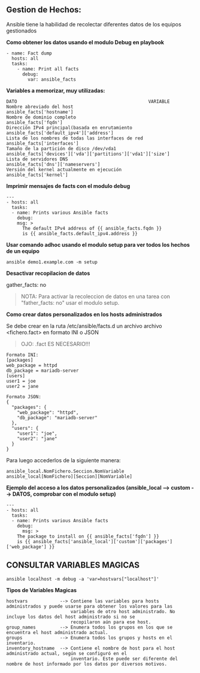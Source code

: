 Gestion de Hechos:
-----------------

Ansible tiene la habilidad de recolectar diferentes datos de los equipos gestionados

**Como obtener los datos usando el modulo Debug en playbook**
````
- name: Fact dump
  hosts: all
  tasks:
    - name: Print all facts
      debug:
        var: ansible_facts
````

**Variables a memorizar, muy utilizadas:**

    DATO                                                 VARIABLE
    Nombre abreviado del host                            ansible_facts['hostname']
    Nombre de dominio completo                           ansible_facts['fqdn']
    Dirección IPv4 principal(basada en enrutamiento      ansible_facts['default_ipv4']['address']
    Lista de los nombres de todas las interfaces de red  ansible_facts['interfaces']
    Tamaño de la partición de disco /dev/vda1            ansible_facts['devices']['vda']['partitions']['vda1']['size']
    Lista de servidores DNS                              ansible_facts['dns']['nameservers']
    Versión del kernel actualmente en ejecución          ansible_facts['kernel']

**Imprimir mensajes de facts con el modulo debug**

````
---
- hosts: all
  tasks:
  - name: Prints various Ansible facts
    debug:
    msg: >
      The default IPv4 address of {{ ansible_facts.fqdn }}
      is {{ ansible_facts.default_ipv4.address }}
````

**Usar comando adhoc usando el modulo setup para ver todos los hechos de un equipo**

    ansible demo1.example.com -m setup

**Desactivar recopilacion de datos**

  gather_facts: no
  
>NOTA: Para activar la recoleccion de datos en una tarea con "father_facts: no" usar el modulo setup.

**Como crear datos personalizados en los hosts administrados**

Se debe crear en la ruta /etc/ansible/facts.d un archivo archivo <fichero.fact> en formato INI o JSON
>OJO: .fact ES NECESARIO!!!

    Formato INI:
    [packages]
    web_package = httpd
    db_package = mariadb-server
    [users]
    user1 = joe
    user2 = jane

    Formato JSON:
    {
      "packages": {
        "web_package": "httpd",
        "db_package": "mariadb-server"
      },
      "users": {
        "user1": "joe",
        "user2": "jane"
      }
    }

Para luego accederlos de la siguiente manera:

    ansible_local.NomFichero.Seccion.NomVariable
    ansible_local[NomFichero][Seccion][NomVariable]

**Ejemplo del acceso a los datos personalizados (ansible_local --> custom --> DATOS, comprobar con el modulo setup)**

    ---
    - hosts: all
      tasks:
      - name: Prints various Ansible facts
        debug:
          msg: >
        The package to install on {{ ansible_facts['fqdn'] }}
        is {{ ansible_facts['ansible_local']['custom']['packages']['web_package'] }}
		
**CONSULTAR VARIABLES MAGICAS**
-------------------------------

    ansible localhost -m debug -a 'var=hostvars["localhost"]'

**Tipos de Variables Magicas**

    hostvars            --> Contiene las variables para hosts administrados y puede usarse para obtener los valores para las 
                            variables de otro host administrado. No incluye los datos del host administrado si no se 
                            recopilaron aún para ese host.
    group_names         --> Enumera todos los grupos en los que se encuentra el host administrado actual.
    groups              -->	Enumera todos los grupos y hosts en el inventario.
    inventory_hostname  --> Contiene el nombre de host para el host administrado actual, según se configuró en el
                            inventario. Este puede ser diferente del nombre de host informado por los datos por diversos motivos.
